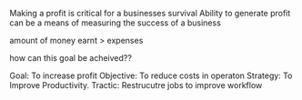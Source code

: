Making a profit is critical for a businesses survival
Ability to generate profit can be a means of measuring the success of a business

amount of money earnt > expenses

how can this goal be acheived??

Goal: To increase profit
Objective: To reduce costs in operaton
Strategy: To Improve Productivity. 
Tractic: Restrucutre jobs to improve workflow